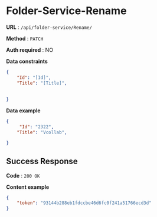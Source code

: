 # Folder-Service-Rename

**URL** : `/api/folder-service/Rename/`

**Method** : `PATCH`

**Auth required** : NO

**Data constraints**

```json
{
    "Id": "[Id]",
    "Title": "[Title]",
    
    
}
```
**Data example**

```json
{
     "Id": "2322",
    "Title": "Vcollab",

}
```

## Success Response

**Code** : `200 OK`

**Content example**

```json
{
    "token": "93144b288eb1fdccbe46d6fc0f241a51766ecd3d"
}
```